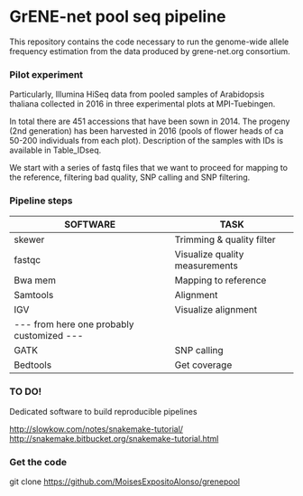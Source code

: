 # GrENE-net pool seq pipeline

This repository contains the code necessary to run the genome-wide allele 
frequency estimation from the data produced by grene-net.org consortium.

### Pilot experiment

Particularly, Illumina HiSeq data from pooled samples of Arabidopsis thaliana 
collected in 2016 in three experimental plots at MPI-Tuebingen.

In total there are 451 accessions that have been sown in 2014. The progeny (2nd generation) has been harvested in 2016 (pools of flower heads of ca 50-200 individuals from each plot). 
Description of the samples with IDs is available in Table_IDseq.

We start with a series of fastq files that we want to proceed for mapping to the reference, filtering bad quality, SNP calling and SNP filtering.

### Pipeline steps

| SOFTWARE | TASK |
| --- | --- |
| skewer | Trimming & quality filter |
| fastqc | Visualize quality measurements |
| Bwa mem | Mapping to reference |
| Samtools | Alignment |
| IGV |  Visualize alignment |
| --- from here one probably customized --- |
| GATK |  SNP calling |
| Bedtools |  Get coverage |


### TO DO!
Dedicated software to build reproducible pipelines

http://slowkow.com/notes/snakemake-tutorial/
http://snakemake.bitbucket.org/snakemake-tutorial.html

### Get the code
git clone https://github.com/MoisesExpositoAlonso/grenepool

